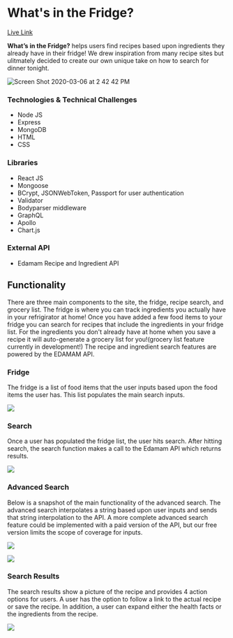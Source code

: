 # What's in the Fridge?

[Live Link](http://whatsinthefridgetonight.herokuapp.com/#/)

**What’s in the Fridge?** helps users find recipes based upon ingredients they already have in their fridge! We drew inspiration from many recipe sites but ulitmately decided to create our own unique take on how to search for dinner tonight.

![Screen Shot 2020-03-06 at 2 42 42 PM](https://user-images.githubusercontent.com/34895686/80053572-1cd5e580-84d2-11ea-9583-93b0ff3368ef.png)

### Technologies & Technical Challenges
* Node JS
* Express
* MongoDB
* HTML
* CSS

### Libraries
* React JS
* Mongoose
* BCrypt, JSONWebToken, Passport for user authentication
* Validator
* Bodyparser middleware
* GraphQL
* Apollo
* Chart.js

### External API
* Edamam Recipe and Ingredient API

## Functionality

There are three main components to the site, the fridge, recipe search, and grocery list. The fridge is where you can track ingredients you actually have in your refrigirator at home! Once you have added a few food items to your fridge you can search for recipes that include the ingredients in your fridge list. For the ingredients you don't already have at home when you save a recipe it will auto-generate a grocery list for you!(grocery list feature currently in development!) The recipe and ingredient search features are powered by the EDAMAM API.

### Fridge

The fridge is a list of food items that the user inputs based upon the food items the user has. This list populates the main search inputs. 

![](https://user-images.githubusercontent.com/29221213/73306539-0b868100-41e2-11ea-8628-ddb2e0254810.png)

### Search 

Once a user has populated the fridge list, the user hits search. After hitting search, the search function makes a call to the Edamam API which returns results. 

![](https://user-images.githubusercontent.com/29221213/73306878-b4cd7700-41e2-11ea-8bba-592f73829556.png)

### Advanced Search

Below is a snapshot of the main functionality of the advanced search. The advanced search interpolates a string based upon user inputs and sends that string interpolation to the API. A more complete advanced search feature could be implemented with a paid version of the API, but our free version limits the scope of coverage for inputs. 

![](https://user-images.githubusercontent.com/29221213/73307923-c57eec80-41e4-11ea-88f4-07fe905e15a8.png)

![](https://user-images.githubusercontent.com/29221213/73307935-cadc3700-41e4-11ea-8b40-41996c15580d.png)

### Search Results

The search results show a picture of the recipe and provides 4 action options for users. A user has the option to follow a link to the actual recipe or save the recipe. In addition, a user can expand either the health facts or the ingredients from the recipe. 

![](https://user-images.githubusercontent.com/29221213/73307250-75ebf100-41e3-11ea-80f0-bcfb08f4ce3a.png)





